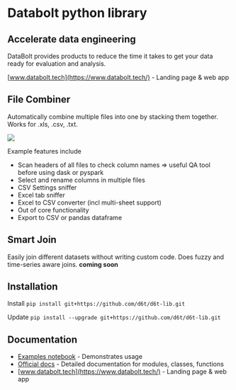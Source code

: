 # Databolt python library

## Accelerate data engineering

DataBolt provides products to reduce the time it takes to get your data ready for evaluation and analysis.

[www.databolt.tech](https://www.databolt.tech/) - Landing page & web app

## File Combiner

Automatically combine multiple files into one by stacking them together. Works for .xls, .csv, .txt.

![](https://www.databolt.tech/images/combiner-landing-small.png)

Example features include

* Scan headers of all files to check column names => useful QA tool before using dask or pyspark
* Select and rename columns in multiple files
* CSV Settings sniffer
* Excel tab sniffer
* Excel to CSV converter (incl multi-sheet support)
* Out of core functionality
* Export to CSV or pandas dataframe

## Smart Join

Easily join different datasets without writing custom code. Does fuzzy and time-series aware joins.
__coming soon__

## Installation

Install `pip install git+https://github.com/d6t/d6t-lib.git`

Update `pip install --upgrade git+https://github.com/d6t/d6t-lib.git`

## Documentation

*  [Examples notebook](https://github.com/d6t/d6t-lib/blob/master/examples.ipynb) - Demonstrates usage
*  [Official docs](http://d6t.readthedocs.io/en/latest/d6t.stack.html) - Detailed documentation for modules, classes, functions
*  [www.databolt.tech](https://www.databolt.tech/) - Landing page & web app
